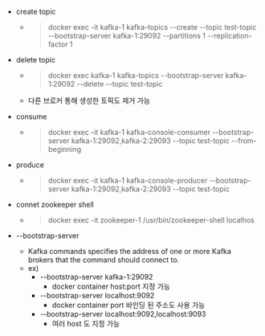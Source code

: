 - create topic
    - > docker exec -it kafka-1 kafka-topics --create --topic test-topic --bootstrap-server kafka-1:29092 --partitions 1 --replication-factor 1

- delete topic
    - > docker exec kafka-1 kafka-topics --bootstrap-server kafka-1:29092 --delete --topic test-topic
    * 다른 브로커 통해 생성한 토픽도 제거 가능

- consume
    - > docker exec -it kafka-1 kafka-console-consumer --bootstrap-server kafka-1:29092,kafka-2:29093 --topic test-topic --from-beginning

- produce
    - > docker exec -it kafka-1 kafka-console-producer --bootstrap-server kafka-1:29092,kafka-2:29093 --topic test-topic

- connet zookeeper shell
    - > docker exec -it zookeeper-1 /usr/bin/zookeeper-shell localhos

- --bootstrap-server
    - Kafka commands specifies the address of one or more Kafka brokers that the command should connect to.
    - ex)
        - --bootstrap-server kafka-1:29092
            - docker container host:port 지정 가능
        - --bootstrap-server localhost:9092
            - docker container port 바인딩 된 주소도 사용 가능
        - --bootstrap-server localhost:9092,localhost:9093
            - 여러 host 도 지정 가능